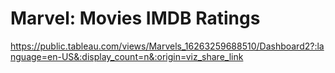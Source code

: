 # Marvel: Movies IMDB Ratings

https://public.tableau.com/views/Marvels_16263259688510/Dashboard2?:language=en-US&:display_count=n&:origin=viz_share_link

